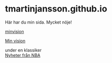 # tmartinjansson.github.io

Här har du min sida. Mycket nöje!

[minvision](/minvision)

<a href="minvision.md">Min vision</a>

under en klassiker<br>
<a href="https://basketball.realgm.com">Nyheter från NBA</a>
